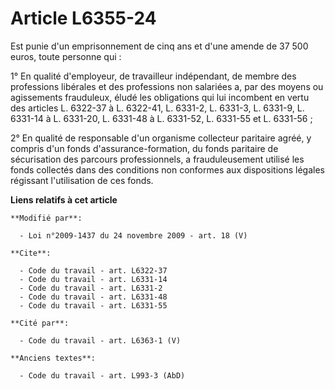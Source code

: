 # Article L6355-24

Est punie d'un emprisonnement de cinq ans et d'une amende de 37 500 euros, toute personne qui : 

1° En qualité d'employeur, de travailleur indépendant, de membre des professions libérales et des professions non salariées
a, par des moyens ou agissements frauduleux, éludé les obligations qui lui incombent en vertu des articles L. 6322-37 à L.
6322-41, L. 6331-2, L. 6331-3, L. 6331-9, L. 6331-14 à L. 6331-20, 
L. 6331-48 à L. 6331-52, L. 6331-55 et L. 6331-56 ; 

2° En qualité de responsable d'un organisme collecteur paritaire agréé, y compris d'un fonds d'assurance-formation, du fonds
paritaire de sécurisation des parcours professionnels, a frauduleusement utilisé les fonds collectés dans des conditions non
conformes aux dispositions légales régissant l'utilisation de ces fonds.

**Liens relatifs à cet article**

	**Modifié par**:

	  - Loi n°2009-1437 du 24 novembre 2009 - art. 18 (V)

	**Cite**:

	  - Code du travail - art. L6322-37
	  - Code du travail - art. L6331-14
	  - Code du travail - art. L6331-2
	  - Code du travail - art. L6331-48
	  - Code du travail - art. L6331-55

	**Cité par**:

	  - Code du travail - art. L6363-1 (V)

	**Anciens textes**:

	  - Code du travail - art. L993-3 (AbD)
